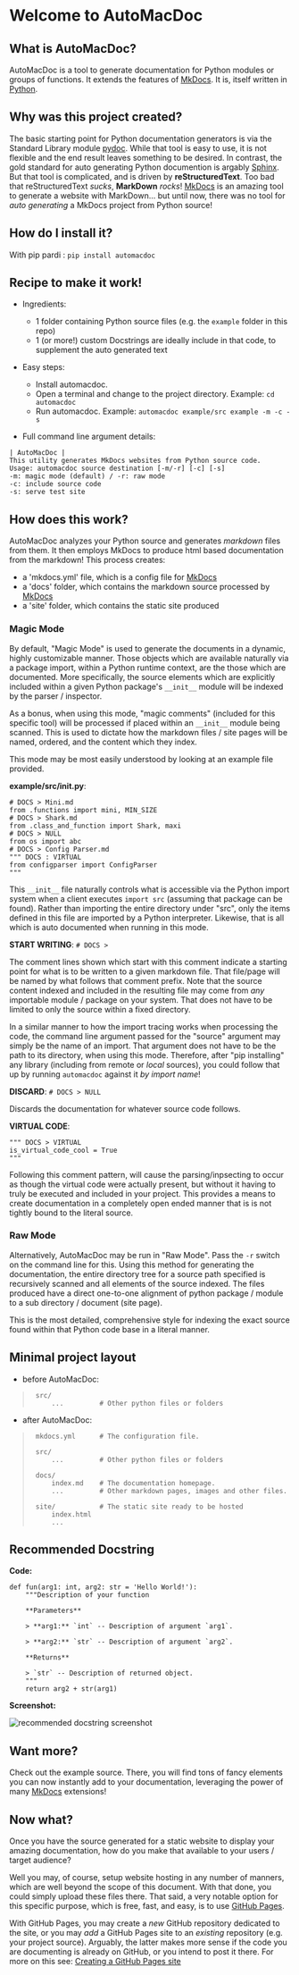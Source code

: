 # Welcome to AutoMacDoc

## What is AutoMacDoc?
AutoMacDoc is a tool to generate documentation for Python modules or groups
of functions. It extends the features of [MkDocs](https://mkdocs.org).  It is,
itself written in [Python](https://python.org).

## Why was this project created?

The basic starting point for Python documentation generators is via the 
Standard Library module [pydoc](https://docs.python.org/3/library/pydoc.html).
While that tool is easy to use, it is not flexible and the end result leaves something
to be desired. In contrast, the gold standard for auto generating Python documention is
argably [Sphinx](https://www.sphinx-doc.org/). But that tool is complicated, and is 
driven by **reStructuredText**.  Too bad that reStructuredText *sucks*, **MarkDown** *rocks*!
[MkDocs](https://mkdocs.org) is an amazing tool to generate a website with MarkDown...
but until now, there was no tool for *auto generating* a MkDocs project from Python source!

## How do I install it?
With pip pardi : `pip install automacdoc`

## Recipe to make it work!
  - Ingredients:
    - 1 folder containing Python source files (e.g. the `example` folder in this repo)
    - 1 (or more!) custom Docstrings are ideally include in that code, to supplement the auto generated text

  - Easy steps:
    - Install automacdoc.
    - Open a terminal and change to the project directory. Example: `cd automacdoc`
    - Run automacdoc. Example: `automacdoc example/src example -m -c -s`
    
  - Full command line argument details:

```
| AutoMacDoc |
This utility generates MkDocs websites from Python source code.
Usage: automacdoc source destination [-m/-r] [-c] [-s]
-m: magic mode (default) / -r: raw mode
-c: include source code
-s: serve test site
```
 
## How does this work?
AutoMacDoc analyzes your Python source and generates *markdown* files from them.
It then employs MkDocs to produce html based documentation from the markdown!
This process creates:
  - a 'mkdocs.yml' file, which is a config file for [MkDocs](https://mkdocs.org)
  - a 'docs' folder, which contains the markdown source processed by [MkDocs](https://mkdocs.org)
  - a 'site' folder, which contains the static site produced 
 
### Magic Mode
  
By default, "Magic Mode" is used to generate the documents in a dynamic, highly
customizable manner.  Those objects which are available naturally via a package 
import, within a Python runtime context, are the those which are documented.
More specifically, the source elements which are explicitly included within 
a given Python package's `__init__` module will be indexed by the parser
/ inspector. 

As a bonus, when using this mode, "magic comments" (included for this specific
tool) will be processed if placed within an `__init__` module being scanned.
This is used to dictate how the markdown files / site pages will be named, ordered, 
and the content which they index.

This mode may be most easily understood by looking at an example file provided.   

**example/src/__init__.py**:

```py3
# DOCS > Mini.md
from .functions import mini, MIN_SIZE
# DOCS > Shark.md
from .class_and_function import Shark, maxi
# DOCS > NULL
from os import abc 
# DOCS > Config Parser.md
""" DOCS : VIRTUAL
from configparser import ConfigParser
""" 
```

This `__init__` file naturally controls what is accessible via the Python 
import system when a client executes `import src` (assuming that package can 
be found). Rather than importing the entire directory under "src", only the 
items defined in this file are imported by a Python interpreter. Likewise, that
is all which is auto documented when running in this mode.  

**START WRITING**: `# DOCS >`

The comment lines shown which start with this comment indicate a starting point 
for what is to be written to a given markdown file. That file/page will be named 
by what follows that comment prefix. Note that the source content indexed and 
included in the resulting file may come from *any* importable module / package 
on your system.  That does not have to be limited to only the source within a 
fixed directory.

In a similar manner to how the import tracing works when processing the code,
the command line argument passed for the "source" argument may simply be the 
name of an import. That argument does not have to be the path to its directory, 
when using this mode. Therefore, after "pip installing" any library (including
from remote or *local* sources), you could follow that up by running `automacdoc` 
against it *by import name*!     

**DISCARD**: `# DOCS > NULL`

Discards the documentation for whatever source code follows. 

**VIRTUAL CODE**:

```py3
""" DOCS > VIRTUAL
is_virtual_code_cool = True
"""
````

Following this comment pattern, will cause the parsing/inpsecting to occur 
as though the virtual code were actually present,
but without it having to truly be executed and included in your project.
This provides a means to create documentation in a completely open ended manner
that is is not tightly bound to the literal source.   

### Raw Mode

Alternatively, AutoMacDoc may be run in "Raw Mode". Pass the `-r` switch on the 
command line for this. Using this method for generating the documentation, the 
entire directory tree for a source path specified is recursively scanned and all 
elements of the source indexed. The files produced have a direct one-to-one 
alignment of python package / module to a sub directory / document (site page).

This is the most detailed, comprehensive style for indexing the exact source 
found within that Python code base in a literal manner.    

## Minimal project layout

  - before AutoMacDoc:

>      src/
>          ...         # Other python files or folders

  - after AutoMacDoc:

>      mkdocs.yml      # The configuration file.
>
>      src/
>          ...         # Other python files or folders
>
>      docs/
>          index.md    # The documentation homepage.
>          ...         # Other markdown pages, images and other files.
>
>      site/           # The static site ready to be hosted
>          index.html
>          ...


## Recommended Docstring
**Code:**
```py3
def fun(arg1: int, arg2: str = 'Hello World!'):
    """Description of your function

    **Parameters**

    > **arg1:** `int` -- Description of argument `arg1`.

    > **arg2:** `str` -- Description of argument `arg2`.

    **Returns**

    > `str` -- Description of returned object.
    """
    return arg2 + str(arg1)
```

**Screenshot:**

![recommended docstring screenshot](img/recommend_docstring.png)

## Want more?
Check out the example source. There, you will find tons of fancy elements you 
can now instantly add to your documentation, leveraging the power of many
[MkDocs](https://mkdocs.org) extensions!

## Now what?
Once you have the source generated for a static website to display your amazing
documentation, how do you make that available to your users / target audience?

Well you may, of course, setup website hosting in any number of manners, which
are well beyond the scope of this document. With that done, you could
simply upload these files there.  That said, a very notable option for this
specific purpose, which is free, fast, and easy, is to use
[GitHub Pages](https://pages.github.com/).

With GitHub Pages, you may create a *new* GitHub repository dedicated to the 
site, or you may *add* a GitHub Pages site to an *existing* repository (e.g. your
project source). Arguably, the latter makes more sense if the code you are 
documenting is already on GitHub, or you intend to post it there. For more on this see:
[Creating a GitHub Pages site](https://docs.github.com/en/pages/getting-started-with-github-pages/creating-a-github-pages-site#creating-your-site)
